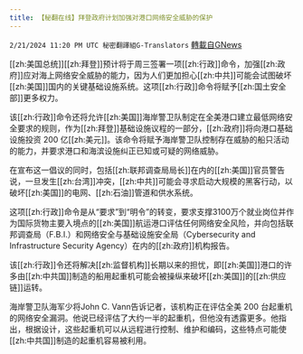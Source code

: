 ```yaml
---
title: 【秘翻在线】拜登政府计划加强对港口网络安全威胁的保护
---
```

`2/21/2024 11:20 PM UTC 秘密翻譯組G-Translators` [轉載自GNews](https://gnews.org/articles/2330248)

[[zh:美国总统]][[zh:拜登]]预计将于周三签署一项[[zh:行政]]命令，加强[[zh:政府]]应对海上网络安全威胁的能力，因为人们更加担心[[zh:中共]]可能会试图破坏[[zh:美国]]国内的关键基础设施系统。这项[[zh:行政]]命令将赋予[[zh:国土安全部]]更多权力。

该[[zh:行政]]命令还将允许[[zh:美国]]海岸警卫队制定在全美港口建立最低网络安全要求的规则，作为[[zh:拜登]]基础设施议程的一部分，[[zh:政府]]将向港口基础设施投资 200 亿[[zh:美元]]。该命令将赋予海岸警卫队控制存在威胁的船只活动的能力，并要求港口和海滨设施纠正已知或可疑的网络威胁。

在宣布这一倡议的同时，包括[[zh:联邦调查局局长]]在内的[[zh:美国]]官员警告说，一旦发生[[zh:台湾]]冲突，[[zh:中共]]可能会寻求启动大规模的黑客行动，以破坏[[zh:美国]]的电网、[[zh:石油]]管道和供水系统。

这项[[zh:行政]]命令是从“要求”到“明令”的转变，要求支撑3100万个就业岗位并作为国际货物主要入境点的[[zh:美国]]航运港口评估任何网络安全风险，并向包括联邦调查局（F.B.I.）和网络安全与基础设施安全局（Cybersecurity and Infrastructure Security Agency）在内的[[zh:政府]]机构报告。

该[[zh:行政]]令还将解决[[zh:监督机构]]长期以来的担忧，即[[zh:美国]]港口的许多由[[zh:中共国]]制造的船用起重机可能会被操纵来破坏[[zh:美国]]的[[zh:供应链]]运转。

海岸警卫队海军少将John C. Vann告诉记者，该机构正在评估全美 200 台起重机的网络安全漏洞。他说已经评估了大约一半的起重机，但他没有透露更多。他指出，根据设计，这些起重机可以从远程进行控制、维护和编码，这些特点可能使[[zh:中共国]]制造的起重机容易被利用。
